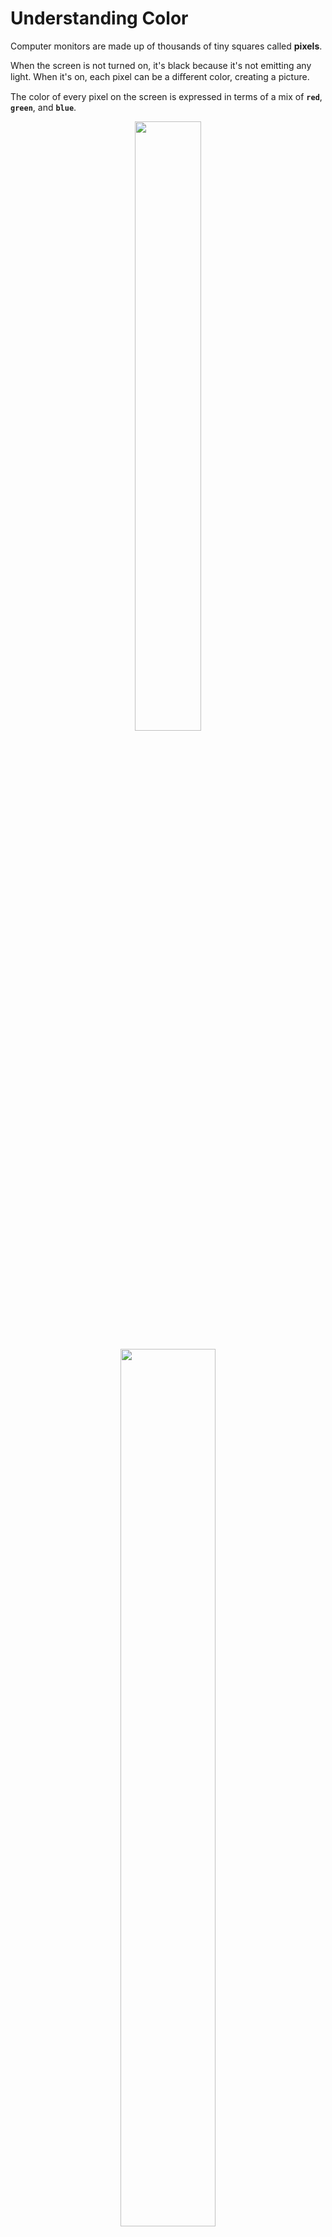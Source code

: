 # Understanding Color

Computer monitors are made up of thousands of tiny squares called **pixels**.

When the screen is not turned on, it's black because it's not emitting any light. When it's on, each pixel can be a diﬀerent color, creating a picture.

The color of every pixel on the screen is expressed in terms of a mix of **`red`**, **`green`**, and **`blue`**.

<figure align="center">
<img src="/Ω Assets/colors.png" width ="50%" />
<figcaption>  </figcaption>
</figure>

<figure align="center">
<img src="/Ω Assets/Color Picker.png" width ="60%" />
<figcaption> Color picking tools are available in image editing programs like Photoshop and GIMP. You can see the RGB values speciﬁed next to the radio buttons that say R, G, B.
The hex value is provided next to the pound or hash <b>#</b> symbol.  </figcaption>
</figure>

There is also a good color picking tool at: [colorschemedesigner.com](www.colorschemedesigner.com)

<figure align="center">
<img src="/Ω Assets/colors2.png" width ="100%" />
<figcaption>  </figcaption>
</figure>

---
